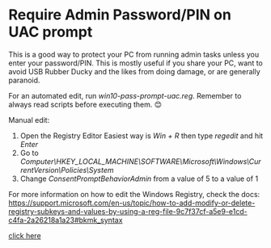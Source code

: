 # Require Admin Password/PIN on UAC prompt

This is a good way to protect your PC from running admin tasks unless you enter your password/PIN. This is mostly useful if you share your PC, want to avoid USB Rubber Ducky and the likes from doing damage, or are generally paranoid.

For an automated edit, run _win10-pass-prompt-uac.reg_.
Remember to always read scripts before executing them. 😊

Manual edit:

1. Open the Registry Editor
   Easiest way is _Win + R_ then type _regedit_ and hit _Enter_
2. Go to _Computer\HKEY_LOCAL_MACHINE\SOFTWARE\Microsoft\Windows\CurrentVersion\Policies\System_
3. Change _ConsentPromptBehaviorAdmin_ from a value of 5 to a value of 1

For more information on how to edit the Windows Registry, check the docs: https://support.microsoft.com/en-us/topic/how-to-add-modify-or-delete-registry-subkeys-and-values-by-using-a-reg-file-9c7f37cf-a5e9-e1cd-c4fa-2a26218a1a23#bkmk_syntax

[click here](https://support.microsoft.com/en-us/topic/how-to-add-modify-or-delete-registry-subkeys-and-values-by-using-a-reg-file-9c7f37cf-a5e9-e1cd-c4fa-2a26218a1a23)
